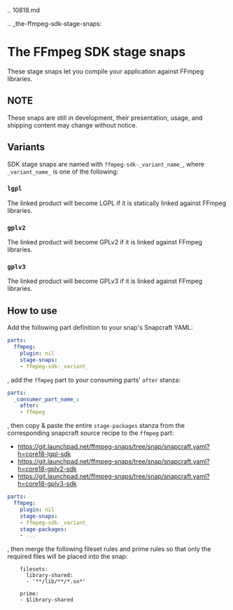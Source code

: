 .. 10818.md

.. _the-ffmpeg-sdk-stage-snaps:

# The FFmpeg SDK stage snaps

These stage snaps let you compile your application against FFmpeg libraries.

## NOTE
These snaps are still in development, their presentation, usage, and shipping content may change without notice.

## Variants
SDK stage snaps are named with `ffmpeg-sdk-_variant_name_`, where `_variant_name_` is one of the following:

### `lgpl`
The linked product will become LGPL if it is statically linked against FFmpeg libraries.

### `gplv2`
The linked product will become GPLv2 if it is linked against FFmpeg libraries.

### `gplv3`
The linked product will become GPLv3 if it is linked against FFmpeg libraries.

## How to use
Add the following part definition to your snap's Snapcraft YAML:

```yaml
parts:
  ffmpeg:
    plugin: nil
    stage-snaps:
    - ffmpeg-sdk-_variant_
```

, add the `ffmpeg` part to your consuming parts' `after` stanza:

```yaml
parts:
  _consumer_part_name_:
    after:
    - ffmpeg
```

, then copy & paste the entire `stage-packages` stanza from the corresponding snapcraft source recipe to the `ffmpeg` part:

* https://git.launchpad.net/ffmpeg-snaps/tree/snap/snapcraft.yaml?h=core18-lgpl-sdk
* https://git.launchpad.net/ffmpeg-snaps/tree/snap/snapcraft.yaml?h=core18-gplv2-sdk
* https://git.launchpad.net/ffmpeg-snaps/tree/snap/snapcraft.yaml?h=core18-gplv3-sdk

```yaml
parts:
  ffmpeg:
    plugin: nil
    stage-snaps:
    - ffmpeg-sdk-_variant_
    stage-packages:
    - ...
```

, then merge the following fileset rules and prime rules so that only the required files will be placed into the snap:

```
    filesets:
      library-shared:
      - '**/lib/**/*.so*'

    prime:
    - $library-shared
```